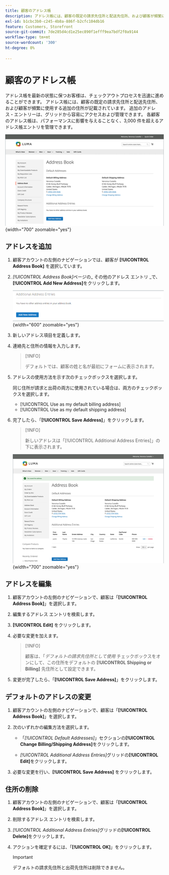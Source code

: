 ```yaml
---
title: 顧客のアドレス帳
description: アドレス帳には、顧客の既定の請求先住所と配送先住所、および顧客が頻繁に使用する追加の住所が記載されています。
exl-id: b1cbc3b0-c245-4b8a-886f-b2cfc104db16
feature: Customers, Storefront
source-git-commit: 7de285d4cd1e25ec890f1efff9ea7bdf2f0a9144
workflow-type: tm+mt
source-wordcount: '300'
ht-degree: 0%

---
```


# 顧客のアドレス帳

アドレス帳を最新の状態に保つお客様は、チェックアウトプロセスを迅速に進めることができます。 アドレス帳には、顧客の既定の請求先住所と配送先住所、および顧客が頻繁に使用する追加の住所が記載されています。 追加のアドレス・エントリーは、グリッドから容易にアクセスおよび管理できます。 各顧客のアドレス帳は、パフォーマンスに影響を与えることなく、3,000 件を超えるアドレス帳エントリを管理できます。

![&#x200B; アドレス帳 &#x200B;](assets/customer-account-dashboard-address-book.png){width="700" zoomable="yes"}

## アドレスを追加

1. 顧客アカウントの左側のナビゲーションでは、顧客が **[!UICONTROL Address Book]** を選択しています。

1. _[!UICONTROL Address Book]_&#x200B;ページの_ その他のアドレス エントリ _で、**[!UICONTROL Add New Address]**&#x200B;をクリックします。

   ![&#x200B; 新しいアドレスを追加 &#x200B;](assets/add-new-address.png){width="600" zoomable="yes"}

1. 新しいアドレス項目を定義します。

1. 連絡先と住所の情報を入力します。

   >[!INFO]
   >
   >デフォルトでは、顧客の姓と名が最初にフォームに表示されます。

1. アドレスの使用方法を示す次のチェックボックスを選択します。

   同じ住所が請求と出荷の両方に使用されている場合は、両方のチェックボックスを選択します。

   * [!UICONTROL Use as my default billing address]
   * [!UICONTROL Use as my default shipping address]

1. 完了したら、「**[!UICONTROL Save Address]**」をクリックします。

   >[!INFO]
   >
   >新しいアドレスは「[!UICONTROL Additional Address Entries]」の下に表示されます。

   ![&#x200B; 追加アドレス項目 &#x200B;](assets/customer-account-dashboard-address-saved.png){width="700" zoomable="yes"}

## アドレスを編集

1. 顧客アカウントの左側のナビゲーションで、顧客は「**[!UICONTROL Address Book]**」を選択します。

1. 編集するアドレス エントリを検索します。

1. **[!UICONTROL Edit]** をクリックします。

1. 必要な変更を加えます。

   >[!INFO]
   >
   >顧客は、「_デフォルトの請求先住所として使用_ チェックボックスをオンにして、この住所をデフォルトの **[!UICONTROL Shipping or Billing]** 先住所として設定できます。

1. 変更が完了したら、「**[!UICONTROL Save Address]**」をクリックします。

## デフォルトのアドレスの変更

1. 顧客アカウントの左側のナビゲーションで、顧客は「**[!UICONTROL Address Book]**」を選択します。

1. 次のいずれかの編集方法を選択します。

   * 「_[!UICONTROL Default Addresses]_」セクションの&#x200B;**[!UICONTROL Change Billing/Shipping Address]**&#x200B;をクリックします。

   * _[!UICONTROL Additional Address Entries]_&#x200B;グリッドの&#x200B;**[!UICONTROL Edit]**&#x200B;をクリックします。

1. 必要な変更を行い、**[!UICONTROL Save Address]** をクリックします。

## 住所の削除

1. 顧客アカウントの左側のナビゲーションで、顧客は「**[!UICONTROL Address Book]**」を選択します。

1. 削除するアドレス エントリを検索します。

1. _[!UICONTROL Additional Address Entries]_&#x200B;グリッドの&#x200B;**[!UICONTROL Delete]**&#x200B;をクリックします。

1. アクションを確定するには、「**[!UICONTROL OK]**」をクリックします。

   >[!IMPORTANT]
   >
   >デフォルトの請求先住所と出荷先住所は削除できません。
